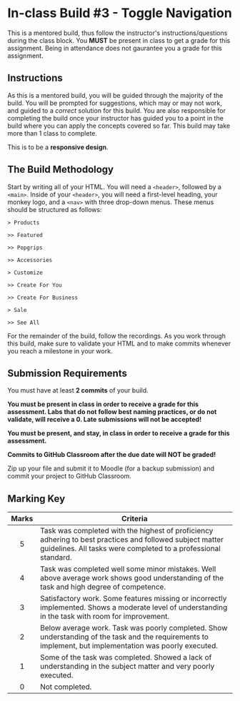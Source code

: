# In-class Build #3 - Toggle Navigation
This is a mentored build, thus follow the instructor's instructions/questions during the class block. You **MUST** be present in class to get a grade for this assignment. Being in attendance does not gaurantee you a grade for this assignment.

## Instructions
As this is a mentored build, you will be guided through the majority of the build. You will be prompted for suggestions, which may or may not work, and guided to a _correct_ solution for this build. You are also responsible for completing the build once your instructor has guided you to a point in the build where you can apply the concepts covered so far. This build may take more than 1 class to complete.

This is to be a **responsive design**.

## The Build Methodology
Start by writing all of your HTML. You will need a `<header>`, followed by a `<main>`. Inside of your `<header>`, you will need a first-level heading, your monkey logo, and a `<nav>` with three drop-down menus. These menus should be structured as follows: 

	> Products

	>> Featured

	>> Popgrips

	>> Accessories

	> Customize

	>> Create For You

	>> Create For Business

	> Sale

	>> See All 

For the remainder of the build, follow the recordings. As you work through this build, make sure to validate your HTML and to make commits whenever you reach a milestone in your work. 

## Submission Requirements
You must have at least **2 commits** of your build.

**You must be present in class in order to receive a grade for this assessment.  Labs that do not follow best naming practices, or do not validate, will receive a 0. Late submissions will not be accepted!**

**You must be present, and stay, in class in order to receive a grade for this assessment.**

**Commits to GitHub Classroom after the due date will NOT be graded!**

Zip up your file and submit it to Moodle (for a backup submission) and commit your project to GitHub Classroom.

## Marking Key
| **Marks** | **Criteria** |
| :---: |--------------|
| 5 | Task was completed with the highest of proficiency adhering to best practices and followed subject matter  guidelines. All tasks were completed to a professional standard. |
| 4 | Task was completed well some minor mistakes. Well above average work shows good understanding of the task and high degree of competence. |
| 3 | Satisfactory work. Some features missing or incorrectly implemented. Shows a moderate level of understanding in the task with room for improvement. |
| 2 | Below average work. Task was poorly completed. Show understanding of the task and the requirements to implement, but implementation was poorly executed. |
| 1 | Some of the task was completed. Showed a lack of understanding in the subject matter and very poorly executed. |
| 0 | Not completed. |
